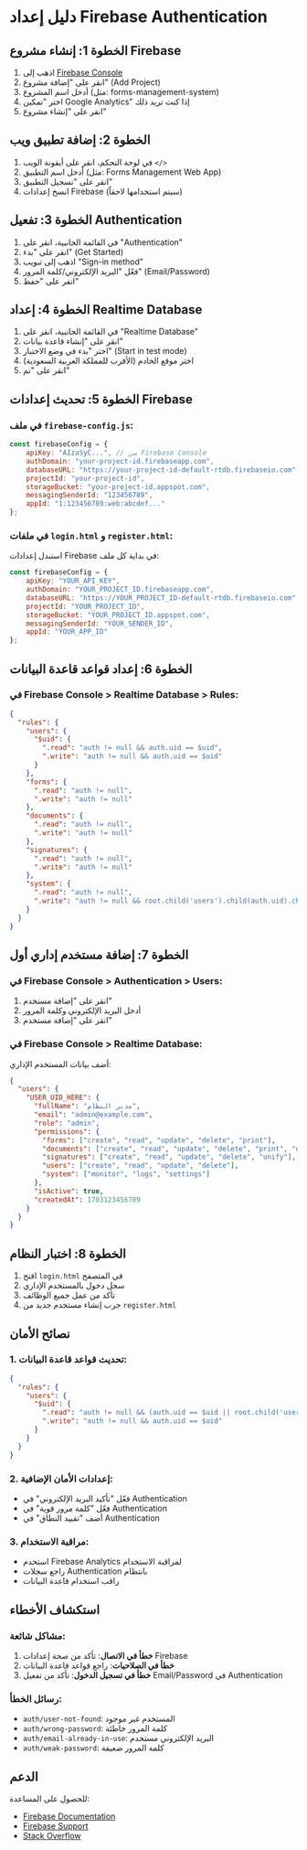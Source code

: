# دليل إعداد Firebase Authentication

## الخطوة 1: إنشاء مشروع Firebase

1. اذهب إلى [Firebase Console](https://console.firebase.google.com/)
2. انقر على "إضافة مشروع" (Add Project)
3. أدخل اسم المشروع (مثل: forms-management-system)
4. اختر "تمكين Google Analytics" إذا كنت تريد ذلك
5. انقر على "إنشاء مشروع"

## الخطوة 2: إضافة تطبيق ويب

1. في لوحة التحكم، انقر على أيقونة الويب `</>`
2. أدخل اسم التطبيق (مثل: Forms Management Web App)
3. انقر على "تسجيل التطبيق"
4. انسخ إعدادات Firebase (سيتم استخدامها لاحقاً)

## الخطوة 3: تفعيل Authentication

1. في القائمة الجانبية، انقر على "Authentication"
2. انقر على "بدء" (Get Started)
3. اذهب إلى تبويب "Sign-in method"
4. فعّل "البريد الإلكتروني/كلمة المرور" (Email/Password)
5. انقر على "حفظ"

## الخطوة 4: إعداد Realtime Database

1. في القائمة الجانبية، انقر على "Realtime Database"
2. انقر على "إنشاء قاعدة بيانات"
3. اختر "بدء في وضع الاختبار" (Start in test mode)
4. اختر موقع الخادم (الأقرب للمملكة العربية السعودية)
5. انقر على "تم"

## الخطوة 5: تحديث إعدادات Firebase

### في ملف `firebase-config.js`:

```javascript
const firebaseConfig = {
    apiKey: "AIzaSyC...", // من Firebase Console
    authDomain: "your-project-id.firebaseapp.com",
    databaseURL: "https://your-project-id-default-rtdb.firebaseio.com",
    projectId: "your-project-id",
    storageBucket: "your-project-id.appspot.com",
    messagingSenderId: "123456789",
    appId: "1:123456789:web:abcdef..."
};
```

### في ملفات `login.html` و `register.html`:

استبدل إعدادات Firebase في بداية كل ملف:

```javascript
const firebaseConfig = {
    apiKey: "YOUR_API_KEY",
    authDomain: "YOUR_PROJECT_ID.firebaseapp.com",
    databaseURL: "https://YOUR_PROJECT_ID-default-rtdb.firebaseio.com",
    projectId: "YOUR_PROJECT_ID",
    storageBucket: "YOUR_PROJECT_ID.appspot.com",
    messagingSenderId: "YOUR_SENDER_ID",
    appId: "YOUR_APP_ID"
};
```

## الخطوة 6: إعداد قواعد قاعدة البيانات

### في Firebase Console > Realtime Database > Rules:

```json
{
  "rules": {
    "users": {
      "$uid": {
        ".read": "auth != null && auth.uid == $uid",
        ".write": "auth != null && auth.uid == $uid"
      }
    },
    "forms": {
      ".read": "auth != null",
      ".write": "auth != null"
    },
    "documents": {
      ".read": "auth != null",
      ".write": "auth != null"
    },
    "signatures": {
      ".read": "auth != null",
      ".write": "auth != null"
    },
    "system": {
      ".read": "auth != null",
      ".write": "auth != null && root.child('users').child(auth.uid).child('role').val() == 'admin'"
    }
  }
}
```

## الخطوة 7: إضافة مستخدم إداري أول

### في Firebase Console > Authentication > Users:

1. انقر على "إضافة مستخدم"
2. أدخل البريد الإلكتروني وكلمة المرور
3. انقر على "إضافة مستخدم"

### في Firebase Console > Realtime Database:

أضف بيانات المستخدم الإداري:

```json
{
  "users": {
    "USER_UID_HERE": {
      "fullName": "مدير النظام",
      "email": "admin@example.com",
      "role": "admin",
      "permissions": {
        "forms": ["create", "read", "update", "delete", "print"],
        "documents": ["create", "read", "update", "delete", "print", "download"],
        "signatures": ["create", "read", "update", "delete", "unify"],
        "users": ["create", "read", "update", "delete"],
        "system": ["monitor", "logs", "settings"]
      },
      "isActive": true,
      "createdAt": 1703123456789
    }
  }
}
```

## الخطوة 8: اختبار النظام

1. افتح `login.html` في المتصفح
2. سجل دخول بالمستخدم الإداري
3. تأكد من عمل جميع الوظائف
4. جرب إنشاء مستخدم جديد من `register.html`

## نصائح الأمان

### 1. تحديث قواعد قاعدة البيانات:

```json
{
  "rules": {
    "users": {
      "$uid": {
        ".read": "auth != null && (auth.uid == $uid || root.child('users').child(auth.uid).child('role').val() == 'admin')",
        ".write": "auth != null && auth.uid == $uid"
      }
    }
  }
}
```

### 2. إعدادات الأمان الإضافية:

- فعّل "تأكيد البريد الإلكتروني" في Authentication
- فعّل "كلمة مرور قوية" في Authentication
- أضف "تقييد النطاق" في Authentication

### 3. مراقبة الاستخدام:

- استخدم Firebase Analytics لمراقبة الاستخدام
- راجع سجلات Authentication بانتظام
- راقب استخدام قاعدة البيانات

## استكشاف الأخطاء

### مشاكل شائعة:

1. **خطأ في الاتصال**: تأكد من صحة إعدادات Firebase
2. **خطأ في الصلاحيات**: راجع قواعد قاعدة البيانات
3. **خطأ في تسجيل الدخول**: تأكد من تفعيل Email/Password في Authentication

### رسائل الخطأ:

- `auth/user-not-found`: المستخدم غير موجود
- `auth/wrong-password`: كلمة المرور خاطئة
- `auth/email-already-in-use`: البريد الإلكتروني مستخدم
- `auth/weak-password`: كلمة المرور ضعيفة

## الدعم

للحصول على المساعدة:
- [Firebase Documentation](https://firebase.google.com/docs)
- [Firebase Support](https://firebase.google.com/support)
- [Stack Overflow](https://stackoverflow.com/questions/tagged/firebase)
